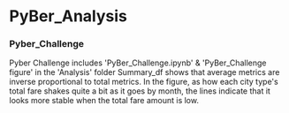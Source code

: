 # PyBer_Analysis
### Pyber_Challenge
Pyber Challenge includes 'PyBer_Challenge.ipynb' & 'PyBer_Challenge figure' in the 'Analysis' folder
  Summary_df shows that average metrics are inverse proportional to total metrics.
  In the figure, as how each city type's total fare shakes quite a bit as it goes by month, the lines indicate that it looks more stable when the total fare amount is low. 
